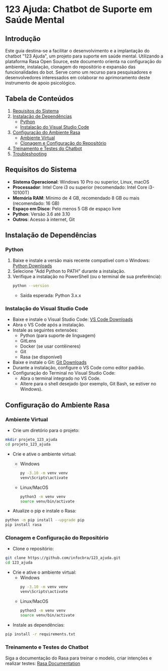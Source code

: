 # 123 Ajuda: Chatbot de Suporte em Saúde Mental

## Introdução

Este guia destina-se a facilitar o desenvolvimento e a implantação do chatbot "123 Ajuda", um projeto para suporte em saúde mental. Utilizando a plataforma Rasa Open Source, este documento orienta na configuração do ambiente, instalação, clonagem do repositório e expansão das funcionalidades do bot. Serve como um recurso para pesquisadores e desenvolvedores interessados em colaborar no aprimoramento deste instrumento de apoio psicológico.

## Tabela de Conteúdos

1. [Requisitos do Sistema](#requisitos-do-sistema)
2. [Instalação de Dependências](#instalação-de-dependências)
   - [Python](#python)
   - [Instalação do Visual Studio Code](#instalação-do-visual-studio-code)
3. [Configuração do Ambiente Rasa](#configuração-do-ambiente-rasa)
   - [Ambiente Virtual](#ambiente-virtual)
   - [Clonagem e Configuração do Repositório](#clonagem-e-configuração-do-repositório)
4. [Treinamento e Testes do Chatbot](#treinamento-e-testes-do-chatbot)
5. [Troubleshooting](#troubleshooting)

## Requisitos do Sistema

- **Sistema Operacional**: Windows 10 Pro ou superior, Linux, macOS
- **Processador**: Intel Core i3 ou superior (recomendado: Intel Core i3-10100T)
- **Memória RAM**: Mínimo de 4 GB, recomendado 8 GB ou mais (recomendado: 16 GB)
- **Espaço em Disco**: Pelo menos 5 GB de espaço livre
- **Python**: Versão 3.6 até 3.10
- **Outros**: Acesso à internet, Git

## Instalação de Dependências

### Python

1. Baixe e instale a versão mais recente compatível com o Windows:
   [Python Downloads](https://www.python.org/downloads/)
2. Selecione "Add Python to PATH" durante a instalação.
3. Verifique a instalação no PowerShell (ou o terminal de sua preferência):
   ```bash
   python --version
   ```
   - Saída esperada: Python 3.x.x
### Instalação do Visual Studio Code
- Baixe e instale o Visual Studio Code: [VS Code Downloads](https://code.visualstudio.com/download)
- Abra o VS Code após a instalação.
- Instale as seguintes extensões:
  - Python (para suporte de linguagem)
  - GitLens
  - Docker (se usar contêineres)
  - Git
  - Rasa (se disponível)
- Baixe e instale o Git: [Git Downloads](https://git-scm.com/downloads)
- Durante a instalação, configure o VS Code como editor padrão.
- Configuração do Terminal no Visual Studio Code:
  - Abra o terminal integrado no VS Code.
  - Altere para o shell desejado (por exemplo, Git Bash, se estiver no Windows).


## Configuração do Ambiente Rasa
### Ambiente Virtual
- Crie um diretório para o projeto:
 ```bash
mkdir projeto_123_ajuda
cd projeto_123_ajuda
 ```
- Crie e ative o ambiente virtual:
   
   - Windows
      ```bash
      py -3.10 -m venv venv  
      venv\Scripts\activate  
      ```
   - Linux/MacOS
      ```bash
      python3 -m venv venv 
      source venv/bin/activate 
      ```

- Atualize o pip e instale o Rasa:
```bash
python -m pip install --upgrade pip
pip install rasa
```
### Clonagem e Configuração do Repositório
- Clone o repositório:
```bash
git clone https://github.com/infocbra/123_ajuda.git
cd 123_ajuda
```
- Crie e ative o ambiente virtual:
   - Windows
      ```bash
      py -3.10 -m venv venv  
      venv\Scripts\activate  
      ```
   - Linux/MacOS
      ```bash
      python3 -m venv venv 
      source venv/bin/activate 
      ```
- Instale as dependências:
```bash
pip install -r requirements.txt
```
### Treinamento e Testes do Chatbot
Siga a documentação do Rasa para treinar o modelo, criar intenções e realizar testes:
[Rasa Documentation](https://rasa.com/docs/rasa/)
